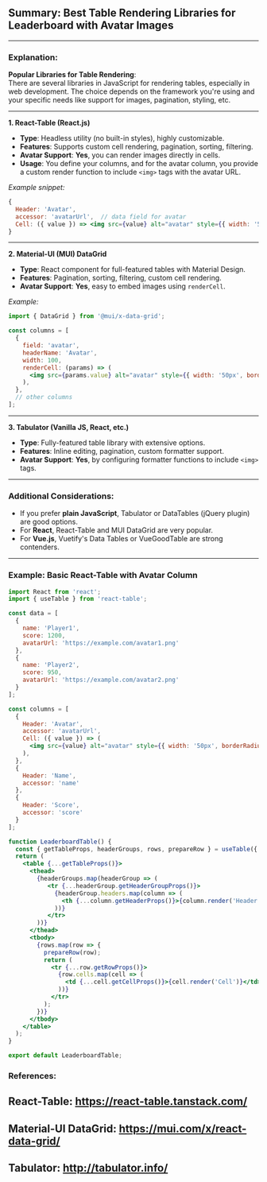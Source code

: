## Summary: Best Table Rendering Libraries for Leaderboard with Avatar Images

---  

### Explanation:

**Popular Libraries for Table Rendering**:  
There are several libraries in JavaScript for rendering tables, especially in web development. The choice depends on the framework you're using and your specific needs like support for images, pagination, styling, etc.

---

**1. React-Table (React.js)**  
- **Type**: Headless utility (no built-in styles), highly customizable.  
- **Features**: Supports custom cell rendering, pagination, sorting, filtering.  
- **Avatar Support**: **Yes**, you can render images directly in cells.  
- **Usage**: You define your columns, and for the avatar column, you provide a custom render function to include `<img>` tags with the avatar URL.  

*Example snippet:*  
```jsx
{
  Header: 'Avatar',
  accessor: 'avatarUrl',  // data field for avatar
  Cell: ({ value }) => <img src={value} alt="avatar" style={{ width: '50px', borderRadius: '50%' }} />
}
```

---

**2. Material-UI (MUI) DataGrid**  
- **Type**: React component for full-featured tables with Material Design.  
- **Features**: Pagination, sorting, filtering, custom cell rendering.  
- **Avatar Support**: **Yes**, easy to embed images using `renderCell`.  

*Example:*  
```jsx
import { DataGrid } from '@mui/x-data-grid';

const columns = [
  { 
    field: 'avatar', 
    headerName: 'Avatar', 
    width: 100, 
    renderCell: (params) => (
      <img src={params.value} alt="avatar" style={{ width: '50px', borderRadius: '50%' }} />
    ),
  },
  // other columns
];
```

---

**3. Tabulator (Vanilla JS, React, etc.)**  
- **Type**: Fully-featured table library with extensive options.  
- **Features**: Inline editing, pagination, custom formatter support.  
- **Avatar Support**: **Yes**, by configuring formatter functions to include `<img>` tags.

---

### Additional Considerations:  
- If you prefer **plain JavaScript**, Tabulator or DataTables (jQuery plugin) are good options.  
- For **React**, React-Table and MUI DataGrid are very popular.  
- For **Vue.js**, Vuetify's Data Tables or VueGoodTable are strong contenders.  

---

### Example: Basic React-Table with Avatar Column
```jsx
import React from 'react';
import { useTable } from 'react-table';

const data = [
  {
    name: 'Player1',
    score: 1200,
    avatarUrl: 'https://example.com/avatar1.png'
  },
  {
    name: 'Player2',
    score: 950,
    avatarUrl: 'https://example.com/avatar2.png'
  }
];

const columns = [
  {
    Header: 'Avatar',
    accessor: 'avatarUrl',
    Cell: ({ value }) => (
      <img src={value} alt="avatar" style={{ width: '50px', borderRadius: '50%' }} />
    ),
  },
  {
    Header: 'Name',
    accessor: 'name'
  },
  {
    Header: 'Score',
    accessor: 'score'
  }
];

function LeaderboardTable() {
  const { getTableProps, headerGroups, rows, prepareRow } = useTable({ columns, data });
  return (
    <table {...getTableProps()}>
      <thead>
        {headerGroups.map(headerGroup => (
           <tr {...headerGroup.getHeaderGroupProps()}>
             {headerGroup.headers.map(column => (
               <th {...column.getHeaderProps()}>{column.render('Header')}</th>
             ))}
           </tr>
        ))}
      </thead>
      <tbody>
        {rows.map(row => {
          prepareRow(row);
          return (
            <tr {...row.getRowProps()}>
              {row.cells.map(cell => (
                <td {...cell.getCellProps()}>{cell.render('Cell')}</td>
              ))}
            </tr>
          );
        })}
      </tbody>
    </table>
  );
}

export default LeaderboardTable;
```

### References:
## React-Table: https://react-table.tanstack.com/  
## Material-UI DataGrid: https://mui.com/x/react-data-grid/  
## Tabulator: http://tabulator.info/